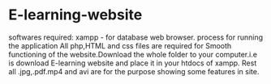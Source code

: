 # E-learning-website
softwares required:
xampp - for database
web browser.
process for running the application
All php,HTML and css files are required for Smooth functioning of the website.Download the whole folder to your computer.i.e is download E-learning website and place it in your htdocs of xampp.
Rest all .jpg,.pdf.mp4 and avi are for the purpose showing some features in site.
